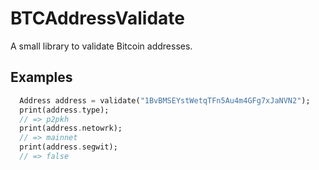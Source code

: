 # BTCAddressValidate

A small library to validate Bitcoin addresses.

## Examples

```dart
  Address address = validate("1BvBMSEYstWetqTFn5Au4m4GFg7xJaNVN2");
  print(address.type);
  // => p2pkh
  print(address.netowrk);
  // => mainnet
  print(address.segwit);
  // => false
```
